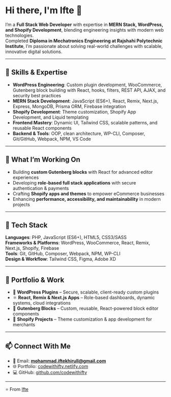 # Hi there, I'm Ifte 👋  

I’m a **Full Stack Web Developer** with expertise in **MERN Stack, WordPress, and Shopify Development**, blending engineering insights with modern web technologies.  
Completed **Diploma in Mechatronics Engineering at Rajshahi Polytechnic Institute**, I’m passionate about solving real-world challenges with scalable, innovative digital solutions.  

---

## 🔧 Skills & Expertise  
- **WordPress Engineering**: Custom plugin development, WooCommerce, Gutenberg block building with React, hooks, filters, REST API, AJAX, and security best practices  
- **MERN Stack Development**: JavaScript (ES6+), React, Remix, Next.js, Express, MongoDB, Prisma ORM, Firebase integration  
- **Shopify Development**: Theme customization, Shopify App Development, and Liquid templating  
- **Frontend Mastery**: Dynamic UI, Tailwind CSS, scalable patterns, and reusable React components  
- **Backend & Tools**: OOP, clean architecture, WP-CLI, Composer, Git/GitHub, Webpack, NPM, VS Code  

---

## 🚀 What I’m Working On  
- Building **custom Gutenberg blocks** with React for advanced editor experiences  
- Developing **role-based full stack applications** with secure authentication & payments  
- Crafting **Shopify apps and themes** to empower eCommerce businesses  
- Enhancing **performance, accessibility, and maintainability** in modern projects  

---

## 🧰 Tech Stack  

**Languages**: PHP, JavaScript (ES6+), HTML5, CSS3/SASS  
**Frameworks & Platforms**: WordPress, WooCommerce, React, Remix, Next.js, Shopify, Firebase  
**Tools**: Git, GitHub, Composer, Webpack, NPM, WP-CLI  
**Design & Workflow**: Tailwind CSS, Figma, Adobe XD  

---

## 📂 Portfolio & Work  
- 🔌 **WordPress Plugins** – Secure, scalable, client-ready custom plugins  
- ⚛️ **React, Remix & Next.js Apps** – Role-based dashboards, dynamic systems, cloud integrations  
- 🔲 **Gutenberg Blocks** – Custom, reusable, React-powered block editor components  
- 🛒 **Shopify Projects** – Theme customization & app development for merchants  

---

## 📫 Connect With Me  
- 📧 Email: **mohammad.iftekhirull@gmail.com**  
- 🌐 Portfolio: [codewithifty.netlify.com](https://codewithifte.netlify.app)  
- 💻 GitHub: [github.com/codewithifty](https://github.com/codewithifte)  

---

⭐️ From [Ifte](https://github.com/codewithifte)
